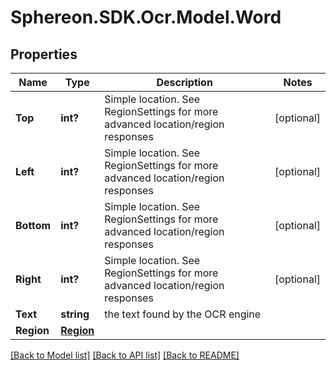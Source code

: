 # Sphereon.SDK.Ocr.Model.Word
## Properties

Name | Type | Description | Notes
------------ | ------------- | ------------- | -------------
**Top** | **int?** | Simple location. See RegionSettings for more advanced location/region responses | [optional] 
**Left** | **int?** | Simple location. See RegionSettings for more advanced location/region responses | [optional] 
**Bottom** | **int?** | Simple location. See RegionSettings for more advanced location/region responses | [optional] 
**Right** | **int?** | Simple location. See RegionSettings for more advanced location/region responses | [optional] 
**Text** | **string** | the text found by the OCR engine | 
**Region** | [**Region**](Region.md) |  | 

[[Back to Model list]](../README.md#documentation-for-models) [[Back to API list]](../README.md#documentation-for-api-endpoints) [[Back to README]](../README.md)

